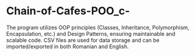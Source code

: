 # Chain-of-Cafes-POO_c-
The program utilizes OOP principles (Classes, Inheritance, Polymorphism, Encapsulation, etc.) and Design Patterns, ensuring maintainable and scalable code. CSV files are used for data storage and can be imported/exported in both Romanian and English.
